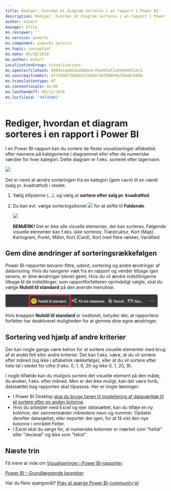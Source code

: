 ```yaml
---
title: Rediger, hvordan et diagram sorteres i en rapport i Power BI
description: Rediger, hvordan et diagram sorteres i en rapport i Power BI
author: mihart
manager: kfile
ms.reviewer: ''
ms.service: powerbi
ms.component: powerbi-service
ms.topic: conceptual
ms.date: 05/20/2018
ms.author: mihart
LocalizationGroup: Visualizations
ms.openlocfilehash: 89891ead8eda1b8de4c7be943af2a9e9e98314c5
ms.sourcegitcommit: 67336b077668ab332e04fa670b0e9afd0a0c6489
ms.translationtype: HT
ms.contentlocale: da-DK
ms.lasthandoff: 09/12/2018
ms.locfileid: "44726081"
---
```

# <a name="change-how-a-chart-is-sorted-in-a-power-bi-report"></a>Rediger, hvordan et diagram sorteres i en rapport i Power BI
I en Power BI-rapport kan du sortere de fleste visualiseringer alfabetisk efter navnene på kategorierne i diagrammet eller efter de numeriske værdier for hver kategori. Dette diagram er f.eks. sorteret efter lagernavn.

![](media/power-bi-report-change-sort/pbi_chartsortcategory.png)

Det er nemt at ændre sorteringen fra en kategori (gem navn) til en værdi (salg pr. kvadratfod) i stedet.

1. Vælg ellipserne (...), og vælg at **sortere efter salg pr. kvadratfod**.
2. Du kan evt. vælge sorteringsikonet ![](media/power-bi-report-change-sort/sorticon.png) for at skifte til **Faldende**.

   ![](media/power-bi-report-change-sort/sortby.gif)

   **BEMÆRK!** Det er ikke alle visuelle elementer, der kan sorteres.  Følgende visuelle elementer kan f.eks. ikke sorteres: Træstruktur, Kort (Map), Kartogram, Punkt, Måler, Kort (Card), Kort med flere rækker, Vandfald.

## <a name="saving-changes-you-make-to-sort-order"></a>Gem dine ændringer af sorteringsrækkefølgen
Power BI-rapporter bevarer filtre, udsnit, sortering og andre ændringer af datavisning. Hvis du navigerer væk fra en rapport og vender tilbage igen senere, er dine ændringer blevet gemt.  Hvis du vil ændre indstillingerne tilbage til de indstillinger, som rapportforfatteren oprindeligt valgte, skal du vælge **Nulstil til standard** på den øverste menulinje. 

![fast sortering](media/power-bi-report-change-sort/power-bi-reset-to-default.png)

Hvis knappen **Nulstil til standard** er nedtonet, betyder det, at rapportens forfatter har deaktiveret muligheden for at gemme dine egne ændringer.

<a name="other"></a>
## <a name="sorting-using-other-criteria"></a>Sortering ved hjælp af andre kriterier
Der kan nogle gange være behov for at sortere visuelle elementer med brug af et andet felt eller andre kriterier.  Det kan f.eks. være, at du vil sortere efter måned (og ikke i alfabetisk rækkefølge), eller at du vil sortere efter hele tal i stedet for cifre (f.eks. 0, 1, 9, 20 og ikke 0, 1, 20, 9).  

I nogle tilfælde kan du muligvis sortere det visuelle element på den måde, du ønsker, f.eks. efter måned.  Men er det ikke muligt, kan det være fordi, datasættet bag rapporten skal tilpasses. Her er nogle løsninger:

* I Power BI Desktop [skal du bruge fanen til modellering af dataværktøj til at sortere efter en anden kolonne](desktop-sort-by-column.md).
* Hvis du arbejder med Excel og ejer datasættet, kan du tilføje en ny kolonne, der sammenkæder månedens navn og nummer. Opdater derefter datasættet, eller importér det igen, for at få vist den nye kolonne i området Felter.
* I Excel skal du sørge for, at numeriske kolonner er mærket som "heltal" eller "decimal" og ikke som "tekst".

## <a name="next-steps"></a>Næste trin
Få mere at vide om [Visualiseringer i Power BI-rapporter](visuals/power-bi-report-visualizations.md).

[Power BI – Grundlæggende begreber](service-basic-concepts.md)

Har du flere spørgsmål? [Prøv at spørge Power BI-community'et](http://community.powerbi.com/)
